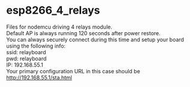 # esp8266_4_relays
Files for nodemcu driving 4 relays module.<br>
Default AP is always running 120 seconds after power restore.<br>
You can always securely connect during this time and setup your board using the following info:<br>
ssid: relayboard<br>
pwd: relayboard<br>
IP: 192.168.55.1<br>
Your primary configuration URL in this case should be http://192.168.55.1/sta.html<br>
